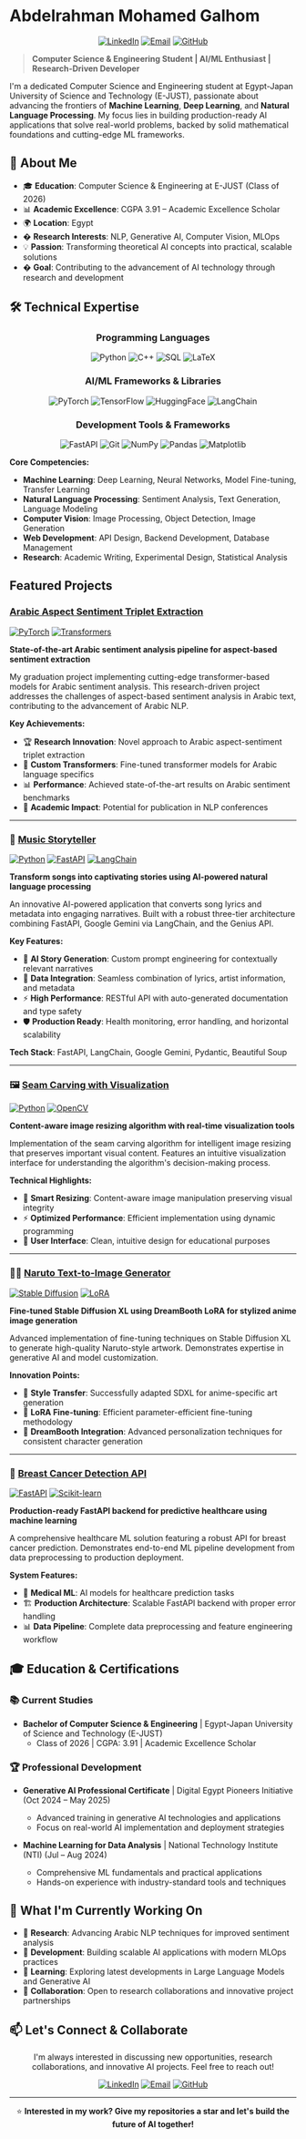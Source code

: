 # Abdelrahman Mohamed Galhom

<div align="center">

[![LinkedIn](https://img.shields.io/badge/LinkedIn-0077B5?style=for-the-badge&logo=linkedin&logoColor=white)](https://www.linkedin.com/in/abdelrahman-galhom)
[![Email](https://img.shields.io/badge/Email-D14836?style=for-the-badge&logo=gmail&logoColor=white)](mailto:abdelrahman.galhom@ejust.edu.eg)
[![GitHub](https://img.shields.io/badge/GitHub-100000?style=for-the-badge&logo=github&logoColor=white)](https://github.com/AbdelrahmanGalhom)

</div>

> **Computer Science & Engineering Student | AI/ML Enthusiast | Research-Driven Developer**

I'm a dedicated Computer Science and Engineering student at Egypt-Japan University of Science and Technology (E-JUST), passionate about advancing the frontiers of **Machine Learning**, **Deep Learning**, and **Natural Language Processing**. My focus lies in building production-ready AI applications that solve real-world problems, backed by solid mathematical foundations and cutting-edge ML frameworks.

## 🎯 About Me

- 🎓 **Education**: Computer Science & Engineering at E-JUST (Class of 2026)
- 📊 **Academic Excellence**: CGPA 3.91 – Academic Excellence Scholar
- 🌍 **Location**: Egypt
- � **Research Interests**: NLP, Generative AI, Computer Vision, MLOps
- 💡 **Passion**: Transforming theoretical AI concepts into practical, scalable solutions
- � **Goal**: Contributing to the advancement of AI technology through research and development

## 🛠️ Technical Expertise

<div align="center">

### Programming Languages
![Python](https://img.shields.io/badge/Python-3776AB?style=for-the-badge&logo=python&logoColor=white)
![C++](https://img.shields.io/badge/C++-00599C?style=for-the-badge&logo=cplusplus&logoColor=white)
![SQL](https://img.shields.io/badge/SQL-4479A1?style=for-the-badge&logo=mysql&logoColor=white)
![LaTeX](https://img.shields.io/badge/LaTeX-008080?style=for-the-badge&logo=latex&logoColor=white)

### AI/ML Frameworks & Libraries
![PyTorch](https://img.shields.io/badge/PyTorch-EE4C2C?style=for-the-badge&logo=pytorch&logoColor=white)
![TensorFlow](https://img.shields.io/badge/TensorFlow-FF6F00?style=for-the-badge&logo=tensorflow&logoColor=white)
![HuggingFace](https://img.shields.io/badge/🤗_Hugging_Face-FFD21E?style=for-the-badge)
![LangChain](https://img.shields.io/badge/LangChain-1C3C3C?style=for-the-badge&logo=langchain&logoColor=white)

### Development Tools & Frameworks
![FastAPI](https://img.shields.io/badge/FastAPI-009688?style=for-the-badge&logo=fastapi&logoColor=white)
![Git](https://img.shields.io/badge/Git-F05032?style=for-the-badge&logo=git&logoColor=white)
![NumPy](https://img.shields.io/badge/NumPy-013243?style=for-the-badge&logo=numpy&logoColor=white)
![Pandas](https://img.shields.io/badge/Pandas-150458?style=for-the-badge&logo=pandas&logoColor=white)
![Matplotlib](https://img.shields.io/badge/Matplotlib-11557c?style=for-the-badge)

</div>

**Core Competencies:**
- **Machine Learning**: Deep Learning, Neural Networks, Model Fine-tuning, Transfer Learning
- **Natural Language Processing**: Sentiment Analysis, Text Generation, Language Modeling
- **Computer Vision**: Image Processing, Object Detection, Image Generation
- **Web Development**: API Design, Backend Development, Database Management
- **Research**: Academic Writing, Experimental Design, Statistical Analysis

## Featured Projects

### [Arabic Aspect Sentiment Triplet Extraction](https://github.com/mennanoseer/AASTE-Arabic-Aspect-Sentiment-Triplet-Extraction)
[![PyTorch](https://img.shields.io/badge/PyTorch-EE4C2C?style=flat&logo=pytorch&logoColor=white)](https://pytorch.org)
[![Transformers](https://img.shields.io/badge/🤗_Transformers-FFD21E?style=flat)](https://huggingface.co/transformers)

**State-of-the-art Arabic sentiment analysis pipeline for aspect-based sentiment extraction**

My graduation project implementing cutting-edge transformer-based models for Arabic sentiment analysis. This research-driven project addresses the challenges of aspect-based sentiment analysis in Arabic text, contributing to the advancement of Arabic NLP.

**Key Achievements:**
- 🏆 **Research Innovation**: Novel approach to Arabic aspect-sentiment triplet extraction
- 🔬 **Custom Transformers**: Fine-tuned transformer models for Arabic language specifics
- 📊 **Performance**: Achieved state-of-the-art results on Arabic sentiment benchmarks
- 📖 **Academic Impact**: Potential for publication in NLP conferences

---

### 🎵 [Music Storyteller](https://github.com/AbdelrahmanGalhom/MusicStoryTeller)
[![Python](https://img.shields.io/badge/Python-blue.svg)](https://python.org)
[![FastAPI](https://img.shields.io/badge/FastAPI-green.svg)](https://fastapi.tiangolo.com)
[![LangChain](https://img.shields.io/badge/LangChain-orange.svg)](https://langchain.com)

**Transform songs into captivating stories using AI-powered natural language processing**

An innovative AI-powered application that converts song lyrics and metadata into engaging narratives. Built with a robust three-tier architecture combining FastAPI, Google Gemini via LangChain, and the Genius API.

**Key Features:**
- 🎯 **AI Story Generation**: Custom prompt engineering for contextually relevant narratives
- 🔗 **Data Integration**: Seamless combination of lyrics, artist information, and metadata
- ⚡ **High Performance**: RESTful API with auto-generated documentation and type safety
- 🛡️ **Production Ready**: Health monitoring, error handling, and horizontal scalability

**Tech Stack**: FastAPI, LangChain, Google Gemini, Pydantic, Beautiful Soup

---

### 🖼️ [Seam Carving with Visualization](https://github.com/AbdelrahmanGalhom/Seam-Carving-With-Visualization)
[![Python](https://img.shields.io/badge/Python-3776AB?style=flat&logo=python&logoColor=white)](https://python.org)
[![OpenCV](https://img.shields.io/badge/OpenCV-27338e?style=flat&logo=opencv&logoColor=white)](https://opencv.org)

**Content-aware image resizing algorithm with real-time visualization tools**

Implementation of the seam carving algorithm for intelligent image resizing that preserves important visual content. Features an intuitive visualization interface for understanding the algorithm's decision-making process.

**Technical Highlights:**
- 🎯 **Smart Resizing**: Content-aware image manipulation preserving visual integrity
- ⚡ **Optimized Performance**: Efficient implementation using dynamic programming
- 🎨 **User Interface**: Clean, intuitive design for educational purposes

---

### 🦸‍♂️ [Naruto Text-to-Image Generator](https://github.com/asmaa-2ahmed/Image-Generator-DEPI)
[![Stable Diffusion](https://img.shields.io/badge/Stable_Diffusion-FF6B6B?style=flat)](https://stability.ai)
[![LoRA](https://img.shields.io/badge/LoRA-4ECDC4?style=flat)](https://arxiv.org/abs/2106.09685)

**Fine-tuned Stable Diffusion XL using DreamBooth LoRA for stylized anime image generation**

Advanced implementation of fine-tuning techniques on Stable Diffusion XL to generate high-quality Naruto-style artwork. Demonstrates expertise in generative AI and model customization.

**Innovation Points:**
- 🎨 **Style Transfer**: Successfully adapted SDXL for anime-specific art generation
- 🔧 **LoRA Fine-tuning**: Efficient parameter-efficient fine-tuning methodology
- 🚀 **DreamBooth Integration**: Advanced personalization techniques for consistent character generation

---

### 🏥 [Breast Cancer Detection API](https://github.com/AbdelrahmanGalhom/Breast-Cancer-Project)
[![FastAPI](https://img.shields.io/badge/FastAPI-009688?style=flat&logo=fastapi&logoColor=white)](https://fastapi.tiangolo.com)
[![Scikit-learn](https://img.shields.io/badge/scikit--learn-F7931E?style=flat&logo=scikit-learn&logoColor=white)](https://scikit-learn.org)

**Production-ready FastAPI backend for predictive healthcare using machine learning**

A comprehensive healthcare ML solution featuring a robust API for breast cancer prediction. Demonstrates end-to-end ML pipeline development from data preprocessing to production deployment.

**System Features:**
- 🔬 **Medical ML**: AI models for healthcare prediction tasks
- 🏗️ **Production Architecture**: Scalable FastAPI backend with proper error handling
- 📊 **Data Pipeline**: Complete data preprocessing and feature engineering workflow

## 🎓 Education & Certifications

### 📚 Current Studies
- **Bachelor of Computer Science & Engineering** | Egypt-Japan University of Science and Technology (E-JUST)
  - Class of 2026 | CGPA: 3.91 | Academic Excellence Scholar

### 🏆 Professional Development
- **Generative AI Professional Certificate** | Digital Egypt Pioneers Initiative (Oct 2024 – May 2025)
  - Advanced training in generative AI technologies and applications
  - Focus on real-world AI implementation and deployment strategies

- **Machine Learning for Data Analysis** | National Technology Institute (NTI) (Jul – Aug 2024)
  - Comprehensive ML fundamentals and practical applications
  - Hands-on experience with industry-standard tools and techniques

## 🌟 What I'm Currently Working On

- 🔬 **Research**: Advancing Arabic NLP techniques for improved sentiment analysis
- 🚀 **Development**: Building scalable AI applications with modern MLOps practices
- 📖 **Learning**: Exploring latest developments in Large Language Models and Generative AI
- 🤝 **Collaboration**: Open to research collaborations and innovative project partnerships

## 📫 Let's Connect & Collaborate

<div align="center">

I'm always interested in discussing new opportunities, research collaborations, and innovative AI projects. Feel free to reach out!

[![LinkedIn](https://img.shields.io/badge/LinkedIn-0077B5?style=for-the-badge&logo=linkedin&logoColor=white)](https://www.linkedin.com/in/abdelrahman-galhom)
[![Email](https://img.shields.io/badge/Email-D14836?style=for-the-badge&logo=gmail&logoColor=white)](mailto:abdelrahman.galhom@ejust.edu.eg)
[![GitHub](https://img.shields.io/badge/GitHub-100000?style=for-the-badge&logo=github&logoColor=white)](https://github.com/AbdelrahmanGalhom)

---

⭐ **Interested in my work? Give my repositories a star and let's build the future of AI together!**

</div>
